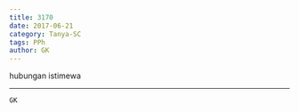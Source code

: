 ```yaml
---
title: 3170
date: 2017-06-21
category: Tanya-SC
tags: PPh
author: GK
---
```


hubungan istimewa

---



`GK`
